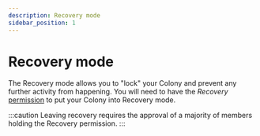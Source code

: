 ```yaml
---
description: Recovery mode
sidebar_position: 1
---
```


# Recovery mode

The Recovery mode allows you to "lock" your Colony and prevent any further activity from happening. You will need to have the *Recovery* [permission](./permissions.md#recovery) to put your Colony into Recovery mode.

:::caution
Leaving recovery requires the approval of a majority of members holding the Recovery permission.
:::
